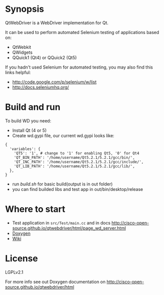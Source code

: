 # Synopsis
QtWebDriver is a WebDriver implementation for Qt.

It can be used to perform automated Selenium testing of applications based on:
* QtWebkit
* QWidgets
* QQuick1 (Qt4) or QQuick2 (Qt5)  

If you hadn't used Selenium for automated testing, you may also find this links helpful:
* http://code.google.com/p/selenium/w/list
* http://docs.seleniumhq.org/  

# Build and run
To build WD you need:
* Install Qt (4 or 5)
* Create wd.gypi file, our current wd.gypi looks like: 
```
{
  'variables': {
    'QT5': '1', # change to '1' for enabling Qt5, '0' for Qt4
    'QT_BIN_PATH': '/home/username/Qt5.2.1/5.2.1/gcc/bin/',
    'QT_INC_PATH': '/home/username/Qt5.2.1/5.2.1/gcc/include/',
    'QT_LIB_PATH': '/home/username/Qt5.2.1/5.2.1/gcc/lib/',
  },
}

```
* run *build.sh* for basic build(output is in out folder)
* you can find builded libs and test app in out/bin/desktop/release

# Where to start
* Test application in `src/Test/main.cc` and in docs http://cisco-open-source.github.io/qtwebdriver/html/page_wd_server.html   
* [Doxygen](http://cisco-open-source.github.io/qtwebdriver/html)  
* [Wiki](https://github.com/cisco-open-source/qtwebdriver/wiki)  

# License
LGPLv2.1 

For more info see out Doxygen documentation on http://cisco-open-source.github.io/qtwebdriver/html
